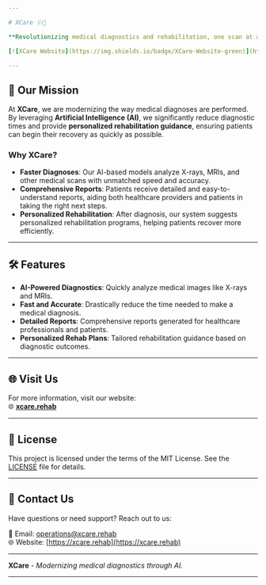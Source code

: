 ```yaml
---

# XCare 🩺🤖

**Revolutionizing medical diagnostics and rehabilitation, one scan at a time.**

[![XCare Website](https://img.shields.io/badge/XCare-Website-green)](https://xcare.rehab/)

---
```


## 🚀 Our Mission

At **XCare**, we are modernizing the way medical diagnoses are performed. By leveraging **Artificial Intelligence (AI)**, we significantly reduce diagnostic times and provide **personalized rehabilitation guidance**, ensuring patients can begin their recovery as quickly as possible.

### Why XCare?
- **Faster Diagnoses**: Our AI-based models analyze X-rays, MRIs, and other medical scans with unmatched speed and accuracy.
- **Comprehensive Reports**: Patients receive detailed and easy-to-understand reports, aiding both healthcare providers and patients in taking the right next steps.
- **Personalized Rehabilitation**: After diagnosis, our system suggests personalized rehabilitation programs, helping patients recover more efficiently.

---

## 🛠️ Features

- **AI-Powered Diagnostics**: Quickly analyze medical images like X-rays and MRIs.
- **Fast and Accurate**: Drastically reduce the time needed to make a medical diagnosis.
- **Detailed Reports**: Comprehensive reports generated for healthcare professionals and patients.
- **Personalized Rehab Plans**: Tailored rehabilitation guidance based on diagnostic outcomes.
  
---

## 🌐 Visit Us

For more information, visit our website:  
🌐 [**xcare.rehab**](https://xcare.rehab/)

---

## 📄 License

This project is licensed under the terms of the MIT License. See the [LICENSE](LICENSE) file for details.

---

## 🙌 Contact Us

Have questions or need support? Reach out to us:

📧 Email: operations@xcare.rehab  
🌐 Website: [https://xcare.rehab](https://xcare.rehab)

---

**XCare** - *Modernizing medical diagnostics through AI.*

---
